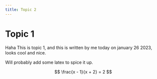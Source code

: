 ```yaml
---
title: Topic 2
---
```


Topic 1
=======

Haha This is topic 1, and this is written by me today on january 26 2023,
looks cool and nice.

Will probably add some latex to spice it up.

$$ \frac{x - 1}{x + 2} = 2 $$